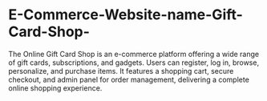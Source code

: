 # E-Commerce-Website-name-Gift-Card-Shop-
The Online Gift Card Shop is an e-commerce platform offering a wide range of gift cards, subscriptions, and gadgets. Users can register, log in, browse, personalize, and purchase items. It features a shopping cart, secure checkout, and admin panel for order management, delivering a complete online shopping experience.
